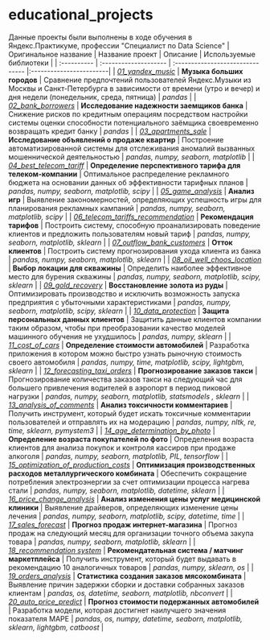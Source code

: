 # educational_projects
Данные проекты были выполнены в ходе обучения в Яндекс.Практикуме, профессии "Специалист по Data Science"
| Оригинальное название | Название проект | Описание | Используемые библиотеки |
| :---------- | :-------------------- | :------------------------------- |:------------------------|
| _[01_yandex_music](https://github.com/ArtemRatoshnyuk/educational_projects/tree/main/01_yandex_music)_ | **Музыка больших городов** | Сравнение предпочтений пользователей Яндекс.Музыки из Москвы и Санкт-Петербурга в зависимости от времени (утро и вечер) и дня недели (понедельник, среда, пятница) | *pandas* |
| _[02_bank_borrowers](https://github.com/ArtemRatoshnyuk/educational_projects/tree/main/02_bank_borrowers)_ | **Исследование надежности заемщиков банка** | Снижение рисков по кредитным операциям посредством настройки системы оценки способности потенциального заёмщика своевременно возвращать кредит банку | *pandas* |
| _[03_apartments_sale](https://github.com/ArtemRatoshnyuk/educational_projects/tree/main/03_apartments_sale)_ | **Исследование объявлений о продаже квартир** | Построение автоматизированной системы для отслеживания аномалий вызванных мошеннической деятельностью | *pandas, numpy, seaborn, matplotlib* |
| _[04_best_telecom_tariff](https://github.com/ArtemRatoshnyuk/educational_projects/tree/main/04_best_telecom_tariff)_ | **Определение перспективного тарифа для телеком-компании** | Оптимальное распределение рекламного бюджета на основании данных об эффективности тарифных планов | *pandas, numpy, seaborn, matplotlib, scipy* |
| _[05_game_analysis](https://github.com/ArtemRatoshnyuk/educational_projects/tree/main/05_game_analysis)_ | **Анализ игр** | Выявление закономерностей, определяющих успешность игры для планирования рекламных кампаний | *pandas, numpy, seaborn, matplotlib, scipy* |
| _[06_telecom_tariffs_recommendation](https://github.com/ArtemRatoshnyuk/educational_projects/tree/main/06_telecom_tariffs_recommendation)_ | **Рекомендация тарифов** | Построить систему, способную проанализировать поведение клиентов и предложить пользователям новый тариф | *pandas, numpy, seaborn, matplotlib, sklearn* |
| _[07_outflow_bank_customers](https://github.com/ArtemRatoshnyuk/educational_projects/tree/main/07_outflow_bank_customers)_ | **Отток клиентов** | Построить систему прогнозирования ухода клиента из банка | *pandas, numpy, seaborn, matplotlib, sklearn* |
| _[08_oil_well_choos_location](https://github.com/ArtemRatoshnyuk/educational_projects/tree/main/08_oil_well_choos_location)_ | **Выбор локации для скважины** | Определить наиболее эффективное место для бурения скважины | *pandas, numpy, seaborn, matplotlib, scipy, sklearn* |
| _[09_gold_recovery](https://github.com/ArtemRatoshnyuk/educational_projects/tree/main/09_gold_recovery)_ | **Восстановление золота из руды** | Оптимизировать производство и исключить возможность запуска предприятия с убыточными характеристиками | *pandas, numpy, seaborn, matplotlib, scipy, sklearn* |
| _[10_data_protection](https://github.com/ArtemRatoshnyuk/educational_projects/tree/main/10_data_protection)_ | **Защита персональных данных клиентов** | Защитить данные клиентов компании таким образом, чтобы при преобразовании качество моделей машинного обучения не ухудшилось | *pandas, numpy, sklearn* |
| _[11_cost_of_cars](https://github.com/ArtemRatoshnyuk/educational_projects/tree/main/11_cost_of_cars)_ | **Определение стоимости автомобилей** | Разработка приложения в котором можно быстро узнать рыночную стоимость своего автомобиля | *pandas, numpy, time, matplotlib, scipy, lightgbm, sklearn* |
| _[12_forecasting_taxi_orders](https://github.com/ArtemRatoshnyuk/educational_projects/tree/main/12_forecasting_taxi_orders)_ | **Прогнозирование заказов такси** | Прогнозирование количества заказов такси на следующий час для большего привлечения водителей в аэропорт в период пиковой нагрузки | *pandas, numpy, seaborn,  matplotlib, statsmodels , sklearn* |
| _[13_analysis_of_comments](https://github.com/ArtemRatoshnyuk/educational_projects/tree/main/13_analysis_of_comments)_ | **Анализ токсичности комментариев** | Получить инструмент, который будет искать токсичные комментарии пользователей и отправлять их на модерацию | *pandas, numpy, nltk,  re, time, sklearn, pymystem3* |
| _[14_age_determination_by_photo](https://github.com/ArtemRatoshnyuk/educational_projects/tree/main/14_age_determination_by_photo)_ | **Определение возраста покупателей по фото** | Определения возраста клиентов для анализа покупок и контроля кассиров при продаже алкоголя | *pandas, numpy, seaborn, matplotlib, PIL,  tensorflow* |
| _[15_optimization_of_production_costs](https://github.com/ArtemRatoshnyuk/educational_projects/tree/main/15_optimization_of_production_costs)_ | **Оптимизация производственных расходов металлургического комбината** | Обеспечить сокращение потребления электроэнергии за счет оптимизации процесса нагрева стали | *pandas, numpy, seaborn, matplotlib, datetime, sklearn* |
| _[16_price_change_analysis](https://github.com/ArtemRatoshnyuk/educational_projects/tree/main/16_price_change_analysis)_ | **Анализ изменения цены услуг медицинской клиники** | Выявление драйверов, определяющих изменение цены лечения | *pandas, numpy, seaborn, matplotlib, scipy, datetime, time* |
| _[17_sales_forecast](https://github.com/ArtemRatoshnyuk/educational_projects/tree/main/17_sales_forecast)_ | **Прогноз продаж интернет-магазина** | Прогноз продаж на следующий месяц для организации точного объема закупа товара | *pandas, numpy, seaborn, matplotlib, sklearn* |
| _[18_recommendation system](https://github.com/ArtemRatoshnyuk/educational_projects/tree/main/18_recommendation%20system)_ | **Рекомендательная система / матчинг маркетплейса** | Получить инструмент, который будет выдавать в рекомендацию 10 аналогичных товаров | *pandas, numpy, sklearn, os* |
| _[19_orders_analysis](https://github.com/ArtemRatoshnyuk/educational_projects/tree/main/19_orders_analysis)_ | **Статистика создания заказов мясокомбината** | Выявление причин задержки сборки и доставки собранных заказов клиентам | *pandas, os, datetime, seaborn, matplotlib, nbconvert* |
| _[20_auto_price_predict](https://github.com/ArtemRatoshnyuk/educational_projects/tree/main/20_auto_price_predict)_ | **Прогноз стоимости подержанных автомобилей** | Разработка модели, которая достигнет наилучшего значения показателя MAPE | *pandas, os, numpy, datetime, seaborn, matplotlib, sklearn, lightgbm, catboost* |

